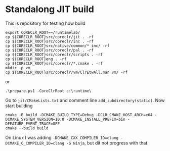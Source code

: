 Standalong JIT build
====================

This is repository for testing how build

```
export CORECLR_ROOT=~/runtimelab/
cp ${CORECLR_ROOT}src/coreclr/jit . -rf
cp ${CORECLR_ROOT}src/coreclr/inc . -rf
cp ${CORECLR_ROOT}src/native/common/* inc/ -rf
cp ${CORECLR_ROOT}src/coreclr/pal . -rf
cp ${CORECLR_ROOT}src/coreclr/scripts . -rf
cp ${CORECLR_ROOT}eng . -rf
cp ${CORECLR_ROOT}src/coreclr/*.cmake . -rf
mkdir -p vm
cp ${CORECLR_ROOT}src/coreclr/vm/ClrEtwAll.man vm/ -rf
```

or 
```
.\prepare.ps1 -CoreClrRoot c:\runtime\
```

Go to `jit/CMakeLists.txt` and comment line `add_subdirectory(static)`. Now start building

```
cmake -B build -DCMAKE_BUILD_TYPE=Debug -DCLR_CMAKE_HOST_ARCH=x64 -DCMAKE_SYSTEM_VERSION=10.0 -DCMAKE_INSTALL_PREFIX=bin -DFEATURE_EVENT_TRACE=OFF
cmake --build build
```

On Linux I was adding `-DCMAKE_CXX_COMPILER_ID=clang -DCMAKE_C_COMPILER_ID=clang -G Ninja`, but dit not progress with that.